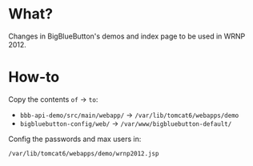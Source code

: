 What?
=====

Changes in BigBlueButton's demos and index page to be used in WRNP 2012.

How-to
======

Copy the contents `of` -> `to`:

* `bbb-api-demo/src/main/webapp/` -> `/var/lib/tomcat6/webapps/demo`
* `bigbluebutton-config/web/` -> `/var/www/bigbluebutton-default/`

Config the passwords and max users in:

    /var/lib/tomcat6/webapps/demo/wrnp2012.jsp
